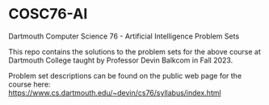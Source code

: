 # COSC76-AI
Dartmouth Computer Science 76 - Artificial Intelligence Problem Sets

This repo contains the solutions to the problem sets for the above course at Dartmouth College taught by Professor Devin Balkcom in Fall 2023. 

Problem set descriptions can be found on the public web page for the course here: https://www.cs.dartmouth.edu/~devin/cs76/syllabus/index.html
